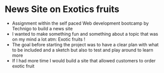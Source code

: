 # News Site on Exotics fruits

- Assignment within the self paced Web development bootcamp by Technigo to build a news site  
- I wanted to make something fun and something about a topic that was on my mind a lot atm: Exotic fruits !
- The goal before starting the project was to have a clear plan with what to be included and a sketch but also to test and play around to learn more
- If I had more time I would build a site that allowed customers to order exotic fruit


